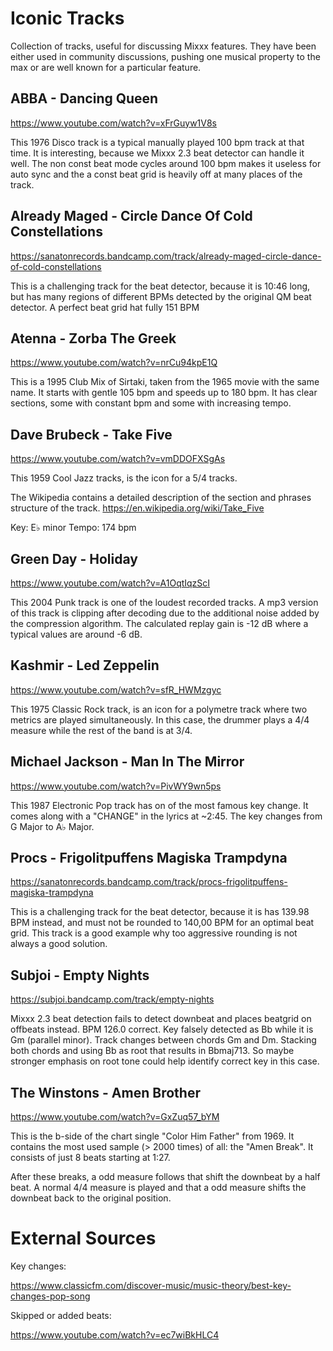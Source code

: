 # Iconic Tracks

Collection of tracks, useful for discussing Mixxx features. They have been either used in community discussions, pushing one musical property to the max or are well known for a particular feature.

## ABBA - Dancing Queen

https://www.youtube.com/watch?v=xFrGuyw1V8s

This 1976 Disco track is a typical manually played 100 bpm track at that
time. It is interesting, because we Mixxx 2.3 beat detector can handle
it well. The non const beat mode cycles around 100 bpm makes it useless
for auto sync and the a const beat grid is heavily off at many places of
the track.

## Already Maged - Circle Dance Of Cold Constellations

https://sanatonrecords.bandcamp.com/track/already-maged-circle-dance-of-cold-constellations

This is a challenging track for the beat detector, because it is 10:46 long, but has many regions of different BPMs detected by the original QM beat detector. A perfect beat grid hat fully 151 BPM

## Atenna - Zorba The Greek

https://www.youtube.com/watch?v=nrCu94kpE1Q

This is a 1995 Club Mix of Sirtaki, taken from the 1965 movie with the
same name. It starts with gentle 105 bpm and speeds up to 180 bpm. It
has clear sections, some with constant bpm and some with increasing
tempo.

## Dave Brubeck - Take Five

https://www.youtube.com/watch?v=vmDDOFXSgAs

This 1959 Cool Jazz tracks, is the icon for a 5/4 tracks.

The Wikipedia contains a detailed description of the section and phrases
structure of the track. <https://en.wikipedia.org/wiki/Take_Five>

Key: E♭ minor Tempo: 174 bpm

## Green Day - Holiday

https://www.youtube.com/watch?v=A1OqtIqzScI

This 2004 Punk track is one of the loudest recorded tracks. A mp3
version of this track is clipping after decoding due to the additional
noise added by the compression algorithm. The calculated replay gain is
-12 dB where a typical values are around -6 dB.

## Kashmir - Led Zeppelin

https://www.youtube.com/watch?v=sfR_HWMzgyc

This 1975 Classic Rock track, is an icon for a polymetre track where two
metrics are played simultaneously. In this case, the drummer plays a 4/4
measure while the rest of the band is at 3/4.

## Michael Jackson - Man In The Mirror

https://www.youtube.com/watch?v=PivWY9wn5ps

This 1987 Electronic Pop track has on of the most famous key change. It
comes along with a "CHANGE" in the lyrics at \~2:45. The key changes
from G Major to A♭ Major.

## Procs - Frigolitpuffens Magiska Trampdyna 

https://sanatonrecords.bandcamp.com/track/procs-frigolitpuffens-magiska-trampdyna

This is a challenging track for the beat detector, because it is has 139.98 BPM instead, and must not be rounded to 140,00 BPM for an optimal beat grid. This track is a good example why too aggressive rounding is not always a good solution.

## Subjoi - Empty Nights

https://subjoi.bandcamp.com/track/empty-nights

Mixxx 2.3 beat detection fails to detect downbeat and places beatgrid on offbeats instead. BPM 126.0 correct. Key falsely detected as Bb while it is Gm (parallel minor). Track changes between chords Gm and Dm. Stacking both chords and using Bb as root that results in Bbmaj713. So maybe stronger emphasis on root tone could help identify correct key in this case.

## The Winstons - Amen Brother

https://www.youtube.com/watch?v=GxZuq57_bYM

This is the b-side of the chart single "Color Him Father" from 1969. It contains the most used sample (> 2000 times) of all: the "Amen Break". It consists of just 8 beats starting at 1:27.

After these breaks, a odd measure follows that shift the downbeat by a half beat. A normal 4/4 measure is played and that a odd measure shifts the downbeat back to the original position.

# External Sources

Key changes:

https://www.classicfm.com/discover-music/music-theory/best-key-changes-pop-song

Skipped or added beats:

https://www.youtube.com/watch?v=ec7wiBkHLC4